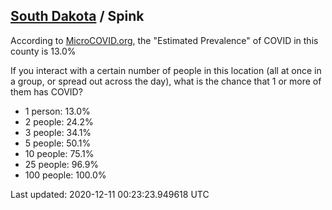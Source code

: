 
## [South Dakota](/united-states/south-dakota) / Spink

According to [MicroCOVID.org](http://microcovid.org),
the "Estimated Prevalence" of COVID in this county is 13.0%

If you interact with a certain number of people in this location
(all at once in a group, or spread out across the day), what is the chance that
1 or more of them has COVID?

- 1 person: 13.0%
- 2 people: 24.2%
- 3 people: 34.1%
- 5 people: 50.1%
- 10 people: 75.1%
- 25 people: 96.9%
- 100 people: 100.0%

Last updated: 2020-12-11 00:23:23.949618 UTC
